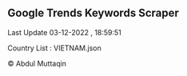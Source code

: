 

## Google Trends Keywords Scraper 
 
Last Update 03-12-2022 , 18:59:51

Country List :
VIETNAM.json



© Abdul Muttaqin 
